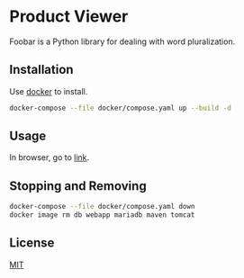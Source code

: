 # Product Viewer

Foobar is a Python library for dealing with word pluralization.

## Installation

Use [docker](https://docs.docker.com/get-docker/) to install.

```bash
docker-compose --file docker/compose.yaml up --build -d
```

## Usage

In browser, go to [link](http://localhost:8081/product/).

## Stopping and Removing

```bash
docker-compose --file docker/compose.yaml down
docker image rm db webapp mariadb maven tomcat
```

## License
[MIT](https://choosealicense.com/licenses/mit/)